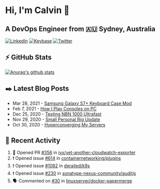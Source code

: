 # Hi, I'm Calvin 🍭
## A DevOps Engineer from 🇦🇺 Sydney, Australia</h3>

[![LinkedIn](https://img.shields.io/badge/-c–bui-0077B5?style=flat-square&labelColor=0077B5&logo=LinkedIn&logoColor=white)](https://www.linkedin.com/in/c-bui/)
[![Keybase](https://img.shields.io/badge/-calvinbui-ff6f21?style=flat-square&labelColor=ff6f21&logo=Keybase&logoColor=white)](https://keybase.io/calvinbui)
[![Twitter](https://img.shields.io/badge/-ASAPCalvin-1DA1F2?style=flat-square&labelColor=1DA1F2&logo=Twitter&logoColor=white)](https://twitter.com/ASAPCalvin)

<!-- https://github.com/rishavanand/github-profilinator -->
## ⚡ GitHub Stats
[![Anurag's github stats](https://github-readme-stats.vercel.app/api?username=calvinbui&count_private=true&hide_title=true)](https://github.com/anuraghazra/github-readme-stats)

<!-- https://github.com/gautamkrishnar/blog-post-workflow -->
## ✒️ Latest Blog Posts

<!-- BLOG-POST-LIST:START -->
- Mar 28, 2021 - [Samsung Galaxy S7+ Keyboard Case Mod](https://calvin.me/samsung-galaxy-tab-s7-plus-keyboard-case-mod)
- Feb 7, 2021 - [How I Play Consoles on PC](https://calvin.me/how-i-play-consoles-on-pc)
- Dec 25, 2020 - [Testing NBN 1000 Ultrafast](https://calvin.me/testing-nbn-1000-ultrafast)
- Nov 29, 2020 - [Small Personal Rig Update](https://calvin.me/small-personal-rig-update)
- Oct 30, 2020 - [Hyperconverging My Servers](https://calvin.me/hyperconverging-my-servers)

<!-- BLOG-POST-LIST:END -->

## 🏃‍ Recent Activity

<!--START_SECTION:activity-->
1. 💪 Opened PR [#356](https://github.com/ivx/yet-another-cloudwatch-exporter/pull/356) in [ivx/yet-another-cloudwatch-exporter](https://github.com/ivx/yet-another-cloudwatch-exporter)
2. ❗️ Opened issue [#614](https://github.com/containernetworking/plugins/issues/614) in [containernetworking/plugins](https://github.com/containernetworking/plugins)
3. ❗️ Opened issue [#1082](https://github.com/derailed/k9s/issues/1082) in [derailed/k9s](https://github.com/derailed/k9s)
4. ❗️ Opened issue [#230](https://github.com/sonatype-nexus-community/auditjs/issues/230) in [sonatype-nexus-community/auditjs](https://github.com/sonatype-nexus-community/auditjs)
5. 🗣 Commented on [#30](https://github.com/linuxserver/docker-papermerge/issues/30) in [linuxserver/docker-papermerge](https://github.com/linuxserver/docker-papermerge)
<!--END_SECTION:activity-->
